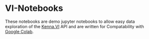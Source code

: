 # VI-Notebooks

These notebooks are demo jupyter notebooks to allow easy data exploration of the [Kenna.VI](https://www.kennasecurity.com/products/vi/) API and are written for Compatability with [Google Colab](https://colab.research.google.com/).